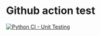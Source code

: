 # Github action test

[![Python CI - Unit Testing](https://github.com/suryanshp1/testgithubaction/actions/workflows/unit-test.yaml/badge.svg)](https://github.com/suryanshp1/testgithubaction/actions/workflows/unit-test.yaml)
